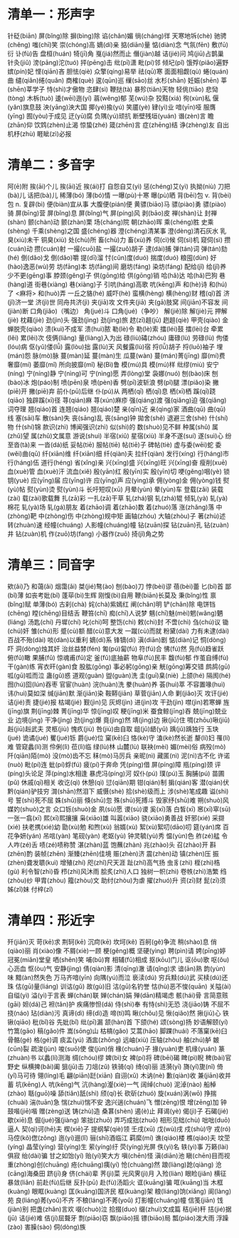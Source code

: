 # 清单一：形声字
针砭(biān)
屏(bǐng)除
摒(bìng)除
谄(chǎn)媚
徜(cháng)徉
天寒地坼(chè)
驰骋(chěng)
嗤(chī)笑
崇(chóng)高
嫡(dí)亲
掂(diān)量
惦(diàn)念
气氛(fēn)
敷(fū)衍
讣(fù)告
盘桓(huán)
犄(jī)角
戛(jiá)然而止
僭(jiàn)越
诘(jié)问
鸠(jiū)占鹊巢
针灸(jiǔ)
滂(pāng)沱(tuó)
抨(pēng)击
纰(pī)潇
毗(pí)邻
倾圮(pǐ)
饿殍(piǎo)遍野
嫔(pín)妃
悭(qiān)吝
胆怯(qiè)
众擎(qíng)易举
祛(qū)寒
面面相觑(qù)
蜷(quán)曲
缱(qiǎn)绻(quǎn)
商榷(què)
逡(qūn)巡
缫(sāo)丝
水杉(shān)
妊娠(shēn)
莘(shēn)莘学子
恃(shì)才傲物
恣肆(sì)
鞭挞(tà)
暴殄(tiǎn)天物
轻佻(tiāo)
悲恸(tòng)
木柝(tuò)
逶(wēi)迤(yí)
蓊(wěng)郁
芜(wú)杂
狡黠(xiá)
徇(xùn)私
偃(yǎn)旗息鼓
泱(yāng)泱大国
揶(yé)揄(yú)
笑靥(yè)
肄(yì)业
喑(yīn)哑
服膺(yīng)
囿(yòu)于成见
迂(yū)腐
负隅(yú)顽抗
断壁残垣(yuán)
谮(zèn)言
瞻(zhān)仰
饮鸩(zhèn)止渴
惊蛰(zhé)
箴(zhēn)言
症(zhēng)结
诤(zhèng)友
自出机杼(zhù)
睚眦(zì)必报
# 清单二：多音字
阿(ē)附
挨(āi)个儿
挨(āi)近
挨(ái)打
自怨自艾(yì)
惩(chéng)艾(yì)
执拗(niù)
刀把(bà)儿
话把(bà)儿
稀薄(bó)
薄(bó)情
一曝(pù)十寒
曝(pù)晒
背(bēi)包 v.
背(bèi)包 n.
复辟(bì)
便(biàn)宜从事
大腹便(pián)便
黄骠(biāo)马
骠(piào)勇
骠(piào)骑
屏(bīng)营
屏(bǐng)息
屏(bǐng)气
屏(píng)风
剥(bāo)皮
禅(shàn)让
封禅(shàn)
颤(chàn)动
颤(zhàn)栗
场(cháng)院
朝(zhāo)晖
乘(chéng)胜
史乘(shèng)
千乘(shèng)之国
盛(chéng)器
澄(chéng)清某事
澄(dèng)清石灰水
乳臭(xiù)未干
铜臭(xiù)
处(chù)所
畜(chù)力
畜(xù)养
伺(cì)候
伺(sì)机
窥伺(sì)
攒(cuán)动
攒(cuán)射
一撮(cuō)盐
一撮(zuǒ)胡子
逮(dài)捕
弹(tán)词
弹(tán)劾(hé)
倒(dǎo)戈
倒(dǎo)嚼
提(dī)溜
忖(cǔn)度(duó)
揣度(duó)
粮囤(dùn)
好(hào)逸恶(wù)劳
坊(fāng)本
坊(fāng)间
磨坊(fáng)
染坊(fáng)
配给(jǐ)
给(jǐ)养
少不更(gēng)事
脖颈(gěng)子
供(gōng)给
供(gōng)销
哈(hǎ)达
哈(hǎ)巴狗
巷(hàng)道
街巷(xiàng)
巷(xiàng)子
引吭(háng)高歌
吭(kēng)声
和(hè)诗
和(hú)了 <麻将>
和(huò)弄
一丘之貉(hé)
威吓(hè)
蛮横(hèng)
横(hèng)财
稽(qǐ)首
济(jǐ)济一堂
济(jì)世
同舟共济(jì)
夹(jiā)攻
文件夹(jiā)
夹(gā)肢窝
间(jiān)不容发
间(jiàn)断
口角(jiǎo)（嘴边）
角(jué)斗
口角(jué)（争吵）
解(jiě)除
解(jiè)元
押解(jiè)
枕藉(jiè)
劲(jìn)头
强劲(jìng)
劲(jìng)旅
趑(zī)趄(jū)
趔趄(qiè)
甲壳(qiào)
金蝉脱壳(qiào)
溃(kuì)不成军
溃(huì)脓
勒(lè)令
勒(lè)索
擂(léi)鼓
擂(lèi)台
牵累(lěi)
累(lěi)次
伎俩(liǎng)
量(liàng)入为出
碌(liù)碡(zhóu)
庸碌(lù)
劳碌(lù)
佝偻(lóu)病
伛(yǔ)偻(lǚ)
露(lòu)拙
露(lù)天
风餐露(lù)宿
捋(lǚ)胡子
捋(luō)袖子
埋(mán)怨
脉(mò)脉
蔓(màn)延
蔓(màn)生
瓜蔓(wàn)
蔓(mán)菁(jīng)
靡(mí)费
奢靡(mí)
萎靡(mǐ)
所向披靡(mǐ)
秘(Bì)鲁
模(mú)具
模(mú)样
纰缪(miù)
安宁(níng)
宁(níng)静
宁(nìng)可
宁(nìng)愿
弄(lòng)堂
袅娜(nuó)
刨(bào)床
刨(bào)冰
炮(páo)制
喷(pēn)泉
喷(pèn)香
劈(pī)波斩浪
劈(pǐ)腿
漂(piǎo)染
撇(piē)开
撇(piē)弃
前仆(pū)后继
仆(pú)从
两栖(qī)
栖(qī)息
栖(xī)栖
蹊(qī)跷(qiāo)
独辟蹊(xī)径
荨(qián)麻
荨(xún)麻疹
强(qiáng)渡
强(qiǎng)迫
强(qiǎng)词夺理
翘(qiáo)首
连翘(qiáo)
翘(qiáo)楚
亲(qīn)近
亲(qìng)家
酒曲(qū)
曲(qū)线
塞(sāi)车
散(sàn)失
丧(sāng)乱
丧(sāng)钟
拋舍(shě)
退避三舍(shè)
什(shí)物
什(shí)锦
款识(zhì)
博闻强识(zhì)
似(shì)的
数(shuò)见不鲜
种属(shǔ)
属(zhǔ)望
属(zhǔ)文属意
游说(shuì)
半宿(xiǔ)
星宿(xiù)
半身不遂(suí)
遂(suì)心
纷至沓(tà)来
一沓(dá)纸
妥帖(tiē)
服帖(tiē)
帖(tiē)子
碑帖(tiè)
虚与委(wēi)蛇
委(wěi)曲(qū)
纤(xiān)维
纤(xiān)细
纤(qiàn)夫
拉纤(qiàn)
发行(xíng)
行(háng)市
行(háng)伍
道行(héng)
省(xǐng)亲
兴(xīng)盛
兴(xīng)旺
兴(xīng)奋
瘦削(xuē)
血(xuè)管
血(xuè)汗
流血(xiě)
殷(yān)红
殷(yīn)实
殷(yīn)切
哽(gěng)咽(yè)
锁钥(yuè)
应(yīng)届
应(yīng)许
应(yīng)声
应(yìng)承
佣(yòng)金
佣(yòng)钱
熨(yù)帖
熨(yùn)烫
熨(yùn)斗
长吁短叹(xū)
月晕(yùn)
晕(yùn)车
登载(zǎi)
装载(zài)
载(zài)歌载舞
扎(zā)彩
一扎(zā)干草
轧(zhá)钢
轧(zhá)辊
倾轧(yà)
轧(yà)棉花
轧(yà)场
轧(gá)朋友
着(zhāo)调
着(zhāo)数
着(zhuó)落
涨(zhǎng)落
中(zhòng)靶
中(zhòng)伤
中(zhòng)规中矩
画轴(zhóu)
大轴(zhòu)子
著(zhù)述
转(zhuàn)速
经幢(chuáng)
人影幢(chuáng)幢
钻(zuān)探
钻(zuān)孔
钻(zuàn)井
钻(zuàn)机
作(zuō)坊(fang)
小器作(zuō)
掎(jǐ)角之势
# 清单三：同音字
欸(ǎi)乃
和蔼(ǎi)
烟霭(ǎi)
桀(jié)骜(ào)
刨(bào)刀
悖(bèi)谬
蓓(bèi)蕾
匕(bǐ)首
鄙(bǐ)薄
如丧考妣(bǐ)
蓬荜(bì)生辉
刚愎(bì)自用
鞭(biān)长莫及
秉(bǐng)性
禀(bǐng)赋
单薄(bó)
古刹(chà)
姹(chà)紫嫣红
阐(chǎn)明
铲(chǎn)除
电饼铛(chēng)
瞠(chēng)目结舌
鞭笞(chī)
痴(chī)人说梦
魑(chī)魅(mèi)魍(wǎng)魉(liáng)
汤匙(chí)
丹墀(chí)
叱(chì)呵
整饬(chì)
敕(chì)封
不啻(chì)
刍(chú)议
锄(chú)奸
雏(chú)形
蹙(cù)额
醋(cù)意大发
一蹴(cù)而就
粉黛(dài)
力有未逮(dài)
百战不殆(dài)
啖(dàn)以重利
嫡(dí)系
锋镝(dí)
滇(diān)剧
惦(diàn)记
恫(dòng)吓
洞(dòng)烛其奸
治丝益棼(fén)
匍(pú)匐(fú)
符(fú)合
怫(fú)然
凫(fú)趋雀跃
俯(fǔ)瞰
果脯(fǔ)
惊魂甫(fǔ)定
釜(fǔ)底抽薪
物阜(fù)民丰
馥(fù)郁
作茧自缚(fù)
干(gàn)练
宵衣旰(gàn)食
股肱(gōng)
事必躬(gōng)亲
觥(gōng)筹交错
鹧鸪(gū)
呱(gū)呱而泣
蛊(gǔ)惑
道观(guàn)
盥(guàn)洗
圭(guī)臬(niè)
上颌(hé)
隔阂(hé)
囫(hú)囵(lún)吞枣
官宦(huàn)
浣(huàn)洗
豢(huàn)养
荟(huì)萃
不容置喙(huì)
讳(huì)莫如深
缄(jiān)默
渐(jiān)染
鞍鞯(jiān)
草菅(jiān)人命
剿(jiǎo)灭
攻讦(jié)
诘(jié)责
捷(jié)报
枯竭(jié)
觐(jìn)见
灰烬(jìn)
进(jìn)攻
干劲(jìn)
噤(jìn)若寒蝉
旌(jīng)旗
荆(jīng)棘
菁(jīng)华
惊(jīng)叹
粳(jīng)米
蚕食鲸(jīng)吞
兢(jīng)兢业业
边境(jìng)
干净(jìng)
劲(jìng)爆
竟(jìng)然
靖(jìng)边
揪(jiū)住
啁(zhōu)啾(jiū)
赳(jiū)赳武夫
灵柩(jiù)
愧疚(jiù)
咎(jiù)由自取
龃(jǔ)龉(yǔ)
踽(jǔ)踽独行
玉玦(jué)
诡谲(jué)
矍(jué)铄
爵(jué)位
窠(kē)臼
恪(kè)守
溘(kè)然长逝
嫠(lí)妇
罹(lí)难
管窥蠡(lí)测
伶俐(lì)
莅(lì)临
绿(lù)林
山麓(lù)
联袂(mèi)
媚(mèi)俗
病殁(mò)
阡(qiān)陌(mò)
没(mò)齿不忘
秣(mò)马厉兵
亲昵(nì)
藏匿(nì)
泥(nì)古不化
许诺(nuò)
毗(pí)连
蚍(pí)蜉(fú)
疲(pí)于奔命
凭(píng)借
屏(píng)障
瓶(píng)颈
评(píng)头论足
萍(píng)水相逢
暴虎冯(píng)河
奴仆(pú)
璞(pú)玉
胸脯(pú)
苗圃(pǔ)
休戚(qī)相关
收讫(qì)
休憩(qì)
愆(qiān)期
钳(qián)制
掮(qián)客
潜(qián)伏
黔(qián)驴技穷
潸(shān)然泪下
威慑(shè)
拾(shè)级而上
涉(shè)笔成趣
谥(shì)号
誓(shì)死不屈
姝(shū)丽
倏(shū)忽
殊(shū)死搏斗
毁家纾(shū)难
朔(shuò)风
媒妁(shuò)之言
众口铄(shuò)金
夙(sù)愿
谡(sù)谡
奚(xī)落
白皙(xī)
窸(xī)窣(sū)
一张一翕(xī)
熙(xī)熙攘攘
枭(xiāo)雄
叫嚣(xiāo)
骁(xiāo)勇善战
奸邪(xié)
采撷(xié)
扶老携(xié)幼
勖(xù)勉
和煦(xù)
翁婿(xù)
絮(xù)絮叨(dāo)叨
筵(yán)席
百花争妍(yán)
吊唁(yàn)
笔砚(yàn)
老妪(yù)
钟灵毓(yù)秀
愠(yùn)色
舴(zé)艋
令人咋(zé)舌
啧(zé)啧称赞
湛(zhàn)蓝
饱蘸(zhàn)
兆(zhào)头
召(zhào)开
斟(zhēn)酌
装帧(zhēn)
渐臻(zhēn)佳境
赈(zhèn)济
震(zhèn)动
镇(zhèn)压
振(zhèn)聋发聩(kuì)
增殖(zhí)
咫(zhǐ)尺天涯
趾(zhǐ)高气扬
虫豸(zhì)
桎(zhì)梏(gù)
利令智(zhì)昏
栉(zhì)风沐雨
脍炙(zhì)人口
独树一帜(zhì)
卷帙(zhì)浩繁
绉(zhòu)纱
甲胄(zhòu)
籀(zhòu)文
助纣(zhòu)为虐
擢(zhuó)升
资(zī)财
髭(zī)须
姊(zǐ)妹
付梓(zǐ)
# 清单四：形近字
歼(jiān)灭
苛(kē)求
荆轲(kē)
沉疴(kē)
坎坷(kě)
百舸(gě)争流
稍(shào)息
俏(qiào)丽
肖(xiào)像
不屑(xiè)一顾
梗(gěng)概
坚硬(yìng)
聘(pìn)请
娉(pīng)婷
冠冕(miǎn)堂皇
哂(shěn)笑
哺(bǔ)育
相辅(fǔ)相成
抠(kōu)门儿
讴(ōu)歌
呕(ǒu)心沥血
怄(òu)气
安静(jìng)
倩(qiàn)影
清(qīng)澈
请(qǐng)求
谙(ān)熟
韵(yùn)味
黯(àn)然失色
万马齐喑(yīn)
向隅(yú)而泣
亵渎(dú)
穷兵黩(dú)武
买椟(dú)还珠
估(gū)量(liáng)
训诂(gǔ)
故(gù)旧
沽(gū)名钓誉
怙(hù)恶不悛(quān)
关隘(ài)
自缢(yì)
溢(yì)于言表
蝉(chán)联
婵(chán)娟
殚(dān)精竭虑
骸(hái)骨
言简意赅(gāi)
妲(dá)己
袒(tǎn)护
疾痛惨怛(dá)
侍(shì)奉
有恃(shì)无恐
浇(jiāo)铸
不屈不挠(náo)
玷(diàn)污
真谛(dì)
缔(dì)造
啼(tí)鸣
瞅(chǒu)见
愀(qiǎo)然
揪(jiū)心
铁锹(qiāo)
秕(bǐ)谷
先妣(bǐ)
纰(pī)漏
颔(hàn)首
下颌(hé)
颂(sòng)扬
妙语解颐(yí)
竹篙(gāo)
稿(gǎo)件
嵩(sōng)山
枯槁(gǎo)
艾蒿(hāo)
脚踝(huái)
不落窠(kē)臼
骨骼(gé)
格(gé)调
痰盂(yú)
酒盅(zhōng)
远岫(xiù)
压轴(zhòu)
舳(zhú)舻
皴(cūn)裂
疏浚(jùn)
唆(suō)使
俊(jùn)俏
椽(chuán)子
掾(yuàn)吏
机缘(yuán)
篆(zhuàn)书
以蠡(lí)测海
绸(chóu)缪
婢(bì)女
裨(pí)将
碑(bēi)碣
睥(pì)睨
稗(bài)官野史
纵横捭(bǎi)阖
狙(jū)击
刀俎(zǔ)
铁骑(qí)
绮(qǐ)丽
涟漪(yī)
旖(yǐ)旎(nǐ)
倚(yǐ)马可待
翎(líng)毛
翩(piān)跹(xiān)
自诩(xǔ)
木讷(nè)
歉(qiàn)收
兼(jiān)收并蓄
坑(kēng)人
吭(kēng)气
沆(hàng)瀣(xiè)一气
阔绰(chuò)
泥淖(nào)
船棹(zhào)
聒(guō)噪
舔(tiǎn)舐(shì)
颀(qí)长
砍斫(zhuó)
旋(xuán)涡(wō)
挣揣(chuài)
湍(tuān)急
惴(zhuì)惴不安
逸兴遄(chuán)飞
憎(zēng)恨
增(zēng)加
钟鼓喈(jiē)喈
赠(zèng)送
铸(zhù)造
桑葚(shèn)
遏(è)止
拜谒(yè)
偈(jì)子
石碣(jié)
歇(xiē)息
倔(jué)强(jiàng)
笨拙(zhuō)
弄巧成拙(zhuō)
相形见绌(chù)
咄咄(duō)逼人
契(qì)诃(hē)夫
楔(xiē)子
提纲挈(qiè)领
壬戌(xū)
戊(wù)戌
戍(shù)守
戎(ró)马倥(kǒ)偬(zǒng)
迤(yí)逦(lǐ)
骊(shī)酒临江
羁縻(mí)
谯(qiáo)楼
樵(qiáo)夫
坟茔(yíng)
晶莹(yíng)
营(yíng)生
萦(yíng)纡
荧(yíng)光屏
佚(yì)名
轶(yì)事
万籁(lài)俱寂
绐(dài)骗
甘之如饴(yí)
贻(yí)笑大方
嗔(chēn)怪
滇(diān)池
瞋(chēn)目而视
重(zhòng)创(chuāng)
疮(chuāng)痍(yí)
怆(chuàng)然
踉(liàng)跄(qiàng)
沧(cāng)海桑田
跻(jī)身
侪(chái)辈
荠(jì)菜
光风霁(jì)月
入殓(liàn)
眼睑(jiǎn)
横征暴敛(liǎn)
前赴(fù)后继
反扑(pū)
赴(fù)汤蹈火
诓(kuāng)骗
哐(kuāng)当
木框(kuàng)
眼眶(kuàng)
匡(kuāng)国济民
框(kuàng)架
粮(liáng)饷(xiǎng)
阆(làng)苑
良(liáng)莠(yoǔ)不齐
不稂(láng)不莠(yoǔ)
灯影幢(chuáng)幢
信笺(jiān)
饯(jiàn)别
把盏(zhǎn)言欢
啜(chuò)泣
拾掇(duo)
缀(zhuì)文成篇
秸(jiē)秆
拮(jié)据(jū)
诘(jié)难
佶(jí)屈聱牙
剽(piāo)窃
飘(piāo)摇
镖(biāo)局
瓢(piáo)泼大雨
浮躁(zào)
害臊(sào)
侗(dòng)族
